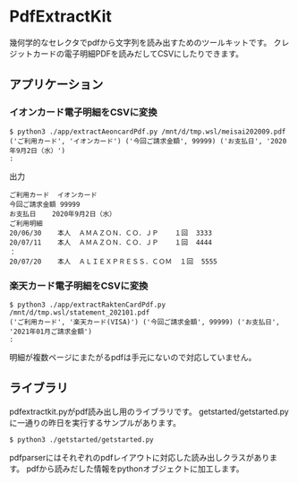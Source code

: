 # PdfExtractKit
幾何学的なセレクタでpdfから文字列を読み出すためのツールキットです。
クレジットカードの電子明細PDFを読みだしてCSVにしたりできます。


## アプリケーション

### イオンカード電子明細をCSVに変換

```
$ python3 ./app/extractAeoncardPdf.py /mnt/d/tmp.wsl/meisai202009.pdf
('ご利用カード', 'イオンカード') ('今回ご請求金額', 99999) ('お支払日', '2020年9月2日（水）')
:
```

出力
```
ご利用カード	イオンカード
今回ご請求金額	99999
お支払日	2020年9月2日（水）
ご利用明細
20/06/30	本人	ＡＭＡＺＯＮ．ＣＯ．ＪＰ	１回	3333
20/07/11	本人	ＡＭＡＺＯＮ．ＣＯ．ＪＰ	１回	4444
：
20/07/20	本人	ＡＬＩＥＸＰＲＥＳＳ．ＣＯＭ	１回	5555
```

### 楽天カード電子明細をCSVに変換

```
$ python3 ./app/extractRaktenCardPdf.py /mnt/d/tmp.wsl/statement_202101.pdf
('ご利用カード', '楽天カード(VISA)') ('今回ご請求金額', 99999) ('お支払日', '2021年01月ご請求金額')
:
```

明細が複数ページにまたがるpdfは手元にないので対応していません。

## ライブラリ

pdfextractkit.pyがpdf読み出し用のライブラリです。
getstarted/getstarted.pyに一通りの昨日を実行するサンプルがあります。
```
$ python3 ./getstarted/getstarted.py
```

pdfparserにはそれぞれのpdfレイアウトに対応した読み出しクラスがあります。
pdfから読みだした情報をpythonオブジェクトに加工します。


